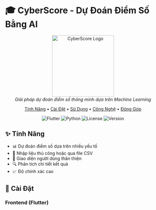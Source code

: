 # 🎓 CyberScore - Dự Đoán Điểm Số Bằng AI

<p align="center">
  <img src="assets/images/logo.png" alt="CyberScore Logo" width="200"/>
  <br>
  <i>Giải pháp dự đoán điểm số thông minh dựa trên Machine Learning</i>
</p>

<p align="center">
  <a href="#tính-năng">Tính Năng</a> •
  <a href="#cài-đặt">Cài Đặt</a> •
  <a href="#sử-dụng">Sử Dụng</a> •
  <a href="#công-nghệ">Công Nghệ</a> •
  <a href="#đóng-góp">Đóng Góp</a>
</p>

<p align="center">
  <img src="https://img.shields.io/badge/Flutter-3.0.0-blue?logo=flutter" alt="Flutter"/>
  <img src="https://img.shields.io/badge/Python-3.12-yellow?logo=python" alt="Python"/>
  <img src="https://img.shields.io/badge/License-MIT-green" alt="License"/>
  <img src="https://img.shields.io/badge/Version-1.0.0-red" alt="Version"/>
</p>

## ✨ Tính Năng

- 📊 Dự đoán điểm số dựa trên nhiều yếu tố
- 📝 Nhập liệu thủ công hoặc qua file CSV
- 📱 Giao diện người dùng thân thiện
- 🔍 Phân tích chi tiết kết quả
- 📈 Độ chính xác cao

## 🚀 Cài Đặt

### Frontend (Flutter)
